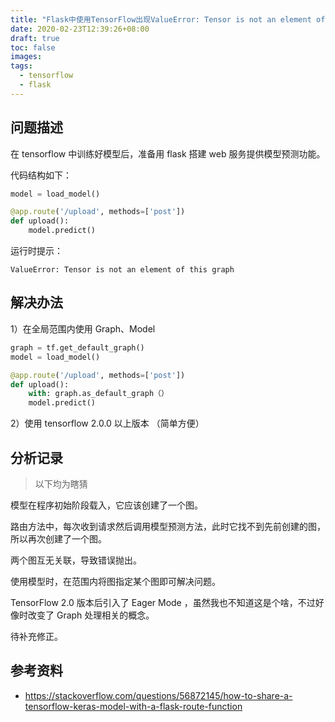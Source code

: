 ```yaml
---
title: "Flask中使用TensorFlow出现ValueError: Tensor is not an element of this graph"
date: 2020-02-23T12:39:26+08:00
draft: true
toc: false
images:
tags: 
  - tensorflow
  - flask
---
```


## 问题描述

在 tensorflow 中训练好模型后，准备用 flask 搭建 web 服务提供模型预测功能。

代码结构如下：
```python
model = load_model()

@app.route('/upload', methods=['post'])
def upload():
	model.predict()
```

运行时提示：
```
ValueError: Tensor is not an element of this graph
```

## 解决办法

1）在全局范围内使用 Graph、Model

```python
graph = tf.get_default_graph()
model = load_model()

@app.route('/upload', methods=['post'])
def upload():
	with: graph.as_default_graph（）
	model.predict()
```

2）使用 tensorflow 2.0.0 以上版本 （简单方便）

## 分析记录

> 以下均为瞎猜

模型在程序初始阶段载入，它应该创建了一个图。

路由方法中，每次收到请求然后调用模型预测方法，此时它找不到先前创建的图，所以再次创建了一个图。

两个图互无关联，导致错误抛出。

使用模型时，在范围内将图指定某个图即可解决问题。



TensorFlow 2.0 版本后引入了 Eager Mode ，虽然我也不知道这是个啥，不过好像时改变了 Graph 处理相关的概念。



待补充修正。

## 参考资料

+ https://stackoverflow.com/questions/56872145/how-to-share-a-tensorflow-keras-model-with-a-flask-route-function